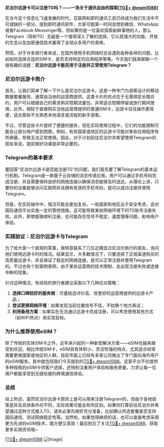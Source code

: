 **尼泊尔远游卡可以注册TG吗？——一场关于通讯自由的探索[[TG💪+ @esim1088](https://t.me/s/esim1088)]**

在当今这个信息化飞速发展的时代，互联网和即时通讯工具已经成为我们生活中不可或缺的一部分。提到即时通讯软件，大家可能第一时间会想到微信、WhatsApp或者Facebook Messenger等。但如果你是一位喜欢探索新鲜事物的人，那么Telegram（简称TG）无疑是一个值得深入了解的选择。它以其强大的功能、开放的生态以及加密通信技术赢得了全球众多用户的青睐。

然而，对于许多旅行者来说，在国外使用手机网络时总会遇到各种各样的问题，比如如何选择合适的SIM卡、是否支持特定的应用程序等等。今天我们就来聊聊一个很有趣的话题：**尼泊尔远游卡能否用于注册并正常使用Telegram？**

### 尼泊尔远游卡简介

首先，让我们简单了解一下什么是尼泊尔远游卡。这是一种专门为游客设计的移动数据套餐服务，通常由当地的运营商提供。这类卡片的优点在于无需绑定长期合约，用户可以根据自己的需求购买短期流量包，非常适合短期停留或旅行期间使用。此外，相较于直接购买当地运营商提供的普通SIM卡，远游卡往往操作更简便，适合那些不太熟悉本地语言或流程的新手游客。

不过，尽管这些卡片提供了便捷的服务，但在实际使用过程中，它们的功能限制可能会让部分用户感到困惑。例如，有些国家或地区的远游卡可能对某些应用程序有所屏蔽，导致无法正常使用。因此，对于计划前往尼泊尔并希望使用Telegram的朋友来说，提前做好功课是非常必要的。

### Telegram的基本要求

要回答“尼泊尔远游卡是否能注册TG”的问题，我们首先要了解Telegram的基本运行机制。Telegram是一款基于云存储的消息传递应用，用户可以通过手机号码完成注册，并且需要保持良好的网络连接以确保消息能够及时送达。从理论上讲，只要你的设备能够访问互联网并且拥有有效的手机号码，就可以成功注册并使用Telegram。

但是，在实际操作中，情况可能会更加复杂。一些国家和地区出于安全考虑，会对国际通信平台实施一定的管控措施，这可能导致某些网络环境下的TG账号注册失败。此外，即使能够顺利注册，也可能存在信号不稳定、速度慢等问题，影响用户体验。

### 实践验证：尼泊尔远游卡与Telegram

为了给大家一个直观的答案，我特意联系了几位近期去过尼泊尔旅行的朋友，询问他们使用远游卡时的情况。结果显示，大多数情况下，只要选择了正规渠道购买的高质量远游卡，并且保证了稳定的网络连接，是可以正常注册并使用Telegram的。不过也有个别案例表明，由于某些运营商的技术限制，会出现注册失败或连接中断的现象。

针对这种情况，有经验的旅行者建议采取以下几种应对策略：
1. **选择口碑较好的服务商**：尽量挑选评价高、信誉好的运营商提供的远游卡产品；
2. **尝试更换网络环境**：如果发现当前位置信号不佳，不妨换个地方再试；
3. **利用备用方案**：如果实在无法通过远游卡完成注册，可以考虑使用其他方式（如WiFi热点）来实现目标。

### 为什么推荐使用eSIM？

除了传统的实体SIM卡之外，近年来兴起的一种新型解决方案——eSIM也越来越受到欢迎。相比传统SIM卡，eSIM具有体积小、灵活性强的特点，尤其适合经常需要更换国家或地区的人群。目前市面上已经有多家公司推出了专门面向海外用户的eSIM服务，其中就包括我们今天提到的[TG💪+ @esim1088](https://t.me/s/esim1088)。这家平台不仅提供多种规格的eSIM卡供客户选择，还特别注重用户体验和服务质量，力求让每一位用户都能享受到无缝衔接的跨境通信体验。

### 总结

综上所述，虽然尼泊尔远游卡原则上是可以用来注册Telegram的，但由于各地政策差异及具体条件的不同，实际效果可能会有所区别。如果你打算前往尼泊尔并希望通过这种方式接入TG，请务必事先做好充分准备，比如确认所选套餐是否支持国际通信、测试网络稳定性等。当然啦，如果觉得麻烦的话，也可以直接考虑采用更为先进的eSIM技术，既方便又高效！最后别忘了关注[TG💪+ @esim1088](https://t.me/s/esim1088)，获取更多实用资讯哦~

[[TG💪+ @esim1088](https://t.me/s/esim1088) ![Image](https://i.postimg.cc/4NQfJmqS/Snipaste-2025-05-13-00-14-12.png)]